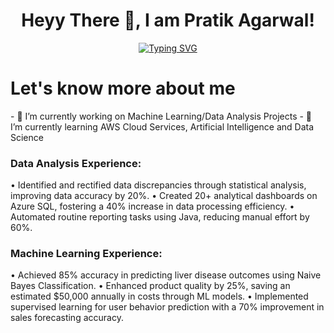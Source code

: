 <!--
**pratik0527/pratik0527** is a ✨ _special_ ✨ repository because its `README.md` (this file) appears on your GitHub profile.

Here are some ideas to get you started:

- 🔭 I’m currently working on ...
- 🌱 I’m currently learning ...
- 👯 I’m looking to collaborate on ...
- 🤔 I’m looking for help with ...
- 💬 Ask me about ...
- 📫 How to reach me: ...
- 😄 Pronouns: ...
- ⚡ Fun fact: ...
-->


<div align="center">
  <h1>Heyy There 👋, I am Pratik Agarwal!</h1>
  <a href="https://git.io/typing-svg"><img src="https://readme-typing-svg.herokuapp.com?font=Fira+Code&weight=600&size=30&pause=500&random=false&width=435&lines=I'm+Data+Analyst;I'm+ML+Enthusiast;I'm+Freelancer" alt="Typing SVG" /></a>
</div>

<div>
  <h1>Let's know more about me</h1>
  - 🔭 I’m currently working on Machine Learning/Data Analysis Projects
  - 🌱 I’m currently learning AWS Cloud Services, Artificial Intelligence and Data Science
</div>

<div>
  <h3>Data Analysis Experience:</h3>
  <p>
  •	Identified and rectified data discrepancies through statistical analysis, improving data accuracy by 20%.
  •	Created 20+ analytical dashboards on Azure SQL, fostering a 40% increase in data processing efficiency.
  •	Automated routine reporting tasks using Java, reducing manual effort by 60%.
  </p>
  <h3>Machine Learning Experience:</h3>
  <p>
  •	Achieved 85% accuracy in predicting liver disease outcomes using Naive Bayes Classification.
  •	Enhanced product quality by 25%, saving an estimated $50,000 annually in costs through ML models.
  •	Implemented supervised learning for user behavior prediction with a 70% improvement in sales forecasting accuracy.
  </p>
</div>


